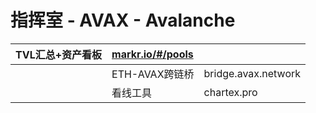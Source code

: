 # 指挥室 - AVAX - Avalanche

| TVL汇总+资产看板 | [markr.io/\#/pools](https://www.google.com/url?q=http://markr.io/%23/pools&sa=D&source=editors&ust=1631629317406000&usg=AOvVaw1M37LFBdwBuU5BH4UWKuRt) |  |
| :--- | :--- | :--- |
|  | ETH-AVAX跨链桥 | bridge.avax.network |
|  | 看线工具 | chartex.pro |

